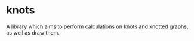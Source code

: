 # knots
A library which aims to perform calculations on knots and knotted graphs, as well as draw them.
